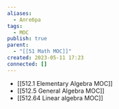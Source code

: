```yaml
---
aliases:
  - Алгебра
tags:
  - MOC
publish: true
parent:
  - "[[51 Math MOC]]"
created: 2023-05-11 17:23
connected: []
---
```

- [[512.1 Elementary Algebra MOC]]
- [[512.5 General Algebra MOC]]
- [[512.64  Linear algebra MOC]]
